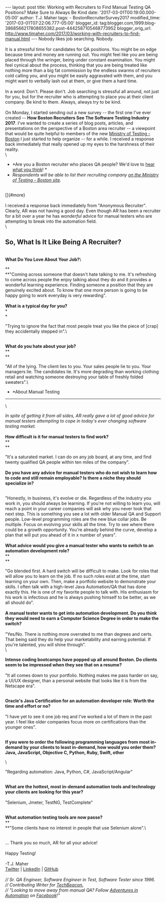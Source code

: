\-\-- layout: post title: Working with Recruiters to Find Manual Testing
QA Positions? Make Sure to Always Be Kind date:
\'2017-03-01T00:19:00.000-05:00\' author: T.J. Maher tags: -
BostonRecruiterSurvey2017 modified\_time:
\'2017-03-01T07:22:06.777-05:00\' blogger\_id:
tag:blogger.com,1999:blog-3868566217808655382.post-4442587105468773952
blogger\_orig\_url:
http://www.tjmaher.com/2017/03/working-with-recruiters-to-find-manual.html
\-\-- Nobody likes job searching. Nobody.\
\
It is a stressful time for candidates for QA positions. You might be on
edge because time and money are running out. You might feel like you are
being placed through the wringer, being under constant examination. You
might feel cynical about the process, thinking that you are being
treated like nothing more than a big fat commission by the endless
swarms of recruiters cold calling you, and you might be easily
aggravated with them, and you might want to verbally lash out at them,
or give them a hard time.\
\
In a word: Don\'t. Please don\'t. Job searching is stressful all around,
not just for you, but for the recruiter who is attempting to place you
at their client company. Be kind to them. Always, always try to be
kind.\
\
On Monday, I started sending out a new survey \-- the first one I\'ve
ever created \-- **How Boston Recruiters See The Software Testing
Industry 2017**. I\'ve wanted to create a series of blog posts,
articles, and presentations on the perspective of a Boston area
recruiter \-- a viewpoint that would be quite helpful to members of the
new [Ministry of Testing -
Boston](https://www.meetup.com/ministry-of-testing-boston) I just
started to help organize \-- for a while. I received a response back
immediately that really opened up my eyes to the harshness of their
reality.\
\

-   *Are you a Boston recruiter who places QA people? We\'d love to
    [hear what you think](https://goo.gl/forms/WQAAMkNZT1DdCEXk2)! *
-   *Respondents will be able to list their recruiting company [on the
    Ministry of Testing - Boston
    site](https://www.meetup.com/ministry-of-testing-boston/pages/22471005/Boston_Recruiters/).*

\
[]{#more}\
\
I received a response back immediately from \"Anonymous Recruiter\".
Clearly, AR was not having a good day. Even though AR has been a
recruiter for a bit over a year he has *wonderful* advice for manual
testers who are attempting to break into the automation field.\
\

So, What Is It Like Being A Recruiter?
--------------------------------------

**\
What Do You Love About Your Job?**\

<div>

**\
**\"Coming across someone that doesn\'t hate talking to me. It\'s
refreshing to come across people the enjoy talking about they do and it
provides a wonderful learning experience. Finding someone a position
that they are genuinely excited about. To know that one more person is
going to be happy going to work everyday is very rewarding\".\
\
**What is a typical day for you?**\
*\
*

</div>

<div>

\"Trying to ignore the fact that most people treat you like the piece of
\[crap\] they accidentally stepped in\".\

<div>

**\
What do you hate about your job?**\
**\
**

</div>

<div>

\"All of the lying. The client lies to you. Your sales people lie to
you. Your managers lie. The candidates lie. It\'s more degrading than
working clothing retail and watching someone destroying your table of
freshly folded sweaters\".\

* *About Manual Testing 
------------------------

<div>

\

</div>

*In spite of getting it from all sides, AR really gave a lot of good
advice for manual testers attempting to cope in today\'s ever changing
software testing market.*\
\
**How difficult is it for manual testers to find work?**\
**\
**

</div>

<div>

\"It\'s a saturated market. I can do on any job board, at any time, and
find twenty qualified QA people within ten miles of the company\".\
**\
Do you have any advice for manual testers who do not wish to learn how
to code and still remain employable? Is there a niche they should
specialize in?**

</div>

<div>

\
\"Honestly, in business, it\'s evolve or die. Regardless of the industry
you work in, you should always be learning. If you\'re not willing to
learn you, will reach a point in your career companies will ask why you
never took that next step. This is something you see a lot with older
Manual QA and Support people. Low-level programming roles are the new
blue collar jobs. Be multiple. Focus on evolving your skills all the
time. Try to see where there could be a growth opportunity. You\'re
already behind the curve, develop a plan that will put you ahead of it
in x number of years\".\
\
**What advice would you give a manual tester who wants to switch to an
automation development role?**\
**\
**

</div>

<div>

\"Go blended first. A hard switch will be difficult to make. Look for
roles that will allow you to learn on the job. If no such roles exist at
the time, start learning on your own. Then, make a portfolio website to
demonstrate your skills. I often talk with a high-level Java
Automation/QA that has done exactly this. He is one of my favorite
people to talk with. His enthusiasm for his work is infectious and he is
always pushing himself to be better, as we all should do\".\
**\
A manual tester wants to get into automation development. Do you think
they would need to earn a Computer Science Degree in order to make the
switch?**\
\
\"Yes/No. There is nothing more overrated to me than degrees and certs.
That being said they do help your marketability and earning potential.
If you\'re talented, you will shine through\".\
\

</div>

<div>

**Intense coding bootcamps have popped up all around Boston. Do clients
seem to be impressed when they see that on a resume?**\
\
\"It all comes down to your portfolio. Nothing makes me pass harder on
say, a UI/UX designer, than a personal website that looks like it is
from the Netscape era\".

</div>

<div>

\
**Oracle\'s Java Certification for an automation developer role: Worth
the time and effort or no?**\
\
\"I have yet to see it one job req and I\'ve worked a lot of them in the
past year. I feel like older companies focus more on certifications than
the younger ones\".

</div>

<div>

\
**If you were to order the following programming languages from most
in-demand by your clients to least in-demand, how would you order them?
Java, JavaScript, Objective C, Python, Ruby, Swift, other**

</div>

<div>

\

</div>

<div>

\"Regarding automation: Java, Python, C\#, JavaScript/Angular\"

</div>

<div>

**\
What are the hottest, most in-demand automation tools and technology
your clients are looking for this year?**\
\
\"Selenium, Jmeter, TestNG, TestComplete\"

</div>

<div>

\
**What automation testing tools are now passe?**\
**\
**\"Some clients have no interest in people that use Selenium alone\".\

<div>

\
\... Thank you so much, AR for all your advice!\
\
Happy Testing!\
\
-T.J. Maher\
[Twitter](https://twitter.com/tjmaher1) \| [LinkedIn](https://www.linkedin.com/in/tjmaher1) \| [GitHub](https://github.com/tjmaher)\
\
*// Sr. QA Engineer, Software Engineer in Test, Software Tester since
1996.\
// Contributing Writer
for [TechBeacon.](http://techbeacon.com/contributors/thomas-maher)\
// \"Looking to move away from manual QA? Follow [Adventures in
Automation](http://www.tjmaher.com/) on
[Facebook](https://www.facebook.com/AdventuresInAutomation/)!\"*

</div>

</div>

</div>
